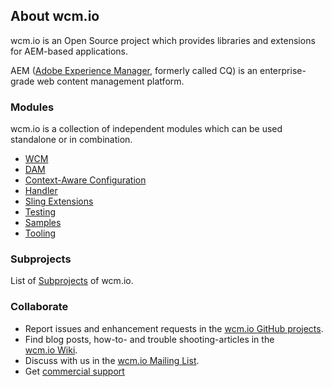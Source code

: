 ## About wcm.io

wcm.io is an Open Source project which provides libraries and extensions for AEM-based applications.

AEM ([Adobe Experience Manager][aem-website], formerly called CQ) is an enterprise-grade web content management platform.


### Modules


<!-- Foamtree graphical module display -->
<div id="visualization-wrapper">
  <link href="css/foamtree-dimensions.css" rel="stylesheet"></link>
  <div id="visualization"></div>
  <script src="js/carrotsearch.foamtree.js"></script>
  <script src="js/hammer.min.js"></script>
  <script src="js/wcm-io-projects-data.js"></script>
</div>


wcm.io is a collection of independent modules which can be used standalone or in combination.

* [WCM](wcm/)
* [DAM](dam/)
* [Context-Aware Configuration](caconfig/)
* [Handler](handler/)
* [Sling Extensions](sling/)
* [Testing](testing/)
* [Samples](samples/)
* [Tooling](tooling/)


### Subprojects

List of [Subprojects](https://wcm.io/subprojects.html) of wcm.io.


### Collaborate

* Report issues and enhancement requests in the [wcm.io&nbsp;GitHub&nbsp;projects][wcmio-github].
* Find blog posts, how-to- and trouble shooting-articles in the [wcm.io&nbsp;Wiki][wcmio-confluence].
* Discuss with us in the [wcm.io&nbsp;Mailing&nbsp;List][wcmio-mailinglist].
* Get [commercial support][wcmio-commercial-support]



[aem-website]: http://www.adobe.com/solutions/web-experience-management.html
[wcmio-github]: https://github.com/wcm-io
[wcmio-confluence]: https://wcm-io.atlassian.net/wiki/spaces/WCMIO/overview
[wcmio-mailinglist]: mailing-lists.html
[wcmio-commercial-support]: commercial-support.html
